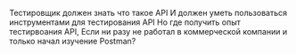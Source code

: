 Тестировщик должен знать что такое API
И должен уметь пользоваться инструментами для тестирования API
Но где получить опыт тестирвоания API, Если ни разу не работал в коммерческой компании и только начал изучение Postman?
